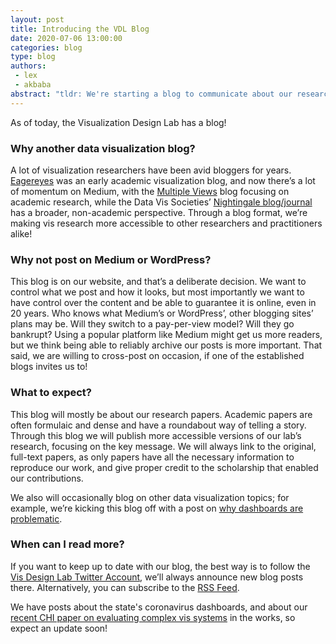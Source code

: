 ```yaml
---
layout: post
title: Introducing the VDL Blog
date: 2020-07-06 13:00:00
categories: blog
type: blog
authors: 
 - lex
 - akbaba
abstract: "tldr: We're starting a blog to communicate about our research and share our thoughts on data visualization!" 
---
```


As of today, the Visualization Design Lab has a blog!

### Why another data visualization blog?

A lot of visualization researchers have been avid bloggers for years. [Eagereyes](https://eagereyes.org/) was an early academic visualization blog, and now there’s a lot of momentum on Medium, with the [Multiple Views](https://medium.com/multiple-views-visualization-research-explained) blog focusing on academic research, while the Data Vis Societies’ [Nightingale blog/journal](https://medium.com/nightingale) has a broader, non-academic perspective. Through a blog format, we’re making vis research more accessible to other researchers and practitioners alike! 


### Why not post on Medium or WordPress?

This blog is on our website, and that’s a deliberate decision. We want to control what we post and how it looks, but most importantly we want to have control over the content and be able to guarantee it is online, even in 20 years. Who knows what Medium’s or WordPress’, other blogging sites’ plans may be. Will they switch to a pay-per-view model? Will they go bankrupt? Using a popular platform like Medium might get us more readers, but we think being able to reliably archive our posts is more important. That said, we are willing to cross-post on occasion, if one of the established blogs invites us to! 

### What to expect? 

This blog will mostly be about our research papers. Academic papers are often formulaic and dense and have a roundabout way of telling a story. Through this blog we will publish more accessible versions of our lab’s research, focusing on the key message. We will always link to the original, full-text papers, as only papers have all the necessary information to reproduce our work, and give proper credit to the scholarship that enabled our contributions. 

We also will occasionally blog on other data visualization topics; for example, we’re kicking this blog off with a post on [why dashboards are problematic]({{site.base_url}}/event/2020/07/06/dashboards/). 

### When can I read more?

If you want to keep up to date with our blog, the best way is to follow the [Vis Design Lab Twitter Account](https://twitter.com/visdesignlab), we’ll always announce new blog posts there. Alternatively, you can subscribe to the [RSS Feed]({{site.base_url}}/feed.xml). 

We have posts about the state's coronavirus dashboards, and about our [recent CHI paper on evaluating complex vis systems]({{site.base_url}}/publications/2020_chi_mvnv_study/) in the works, so expect an update soon!

